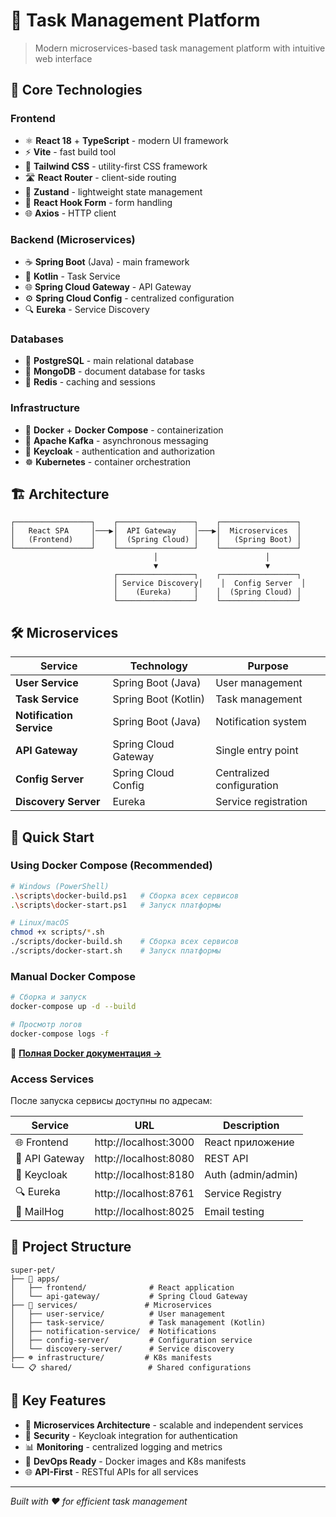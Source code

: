# 🐾 Task Management Platform

> Modern microservices-based task management platform with intuitive web interface

## 🚀 Core Technologies

### Frontend
- ⚛️ **React 18** + **TypeScript** - modern UI framework
- ⚡ **Vite** - fast build tool
- 🎨 **Tailwind CSS** - utility-first CSS framework
- 🛣️ **React Router** - client-side routing
- 🐻 **Zustand** - lightweight state management
- 📝 **React Hook Form** - form handling
- 🌐 **Axios** - HTTP client

### Backend (Microservices)
- ☕ **Spring Boot** (Java) - main framework
- 🎯 **Kotlin** - Task Service
- 🌐 **Spring Cloud Gateway** - API Gateway
- ⚙️ **Spring Cloud Config** - centralized configuration
- 🔍 **Eureka** - Service Discovery

### Databases
- 🐘 **PostgreSQL** - main relational database
- 🍃 **MongoDB** - document database for tasks
- 🔴 **Redis** - caching and sessions

### Infrastructure
- 🐳 **Docker** + **Docker Compose** - containerization
- 📨 **Apache Kafka** - asynchronous messaging
- 🔐 **Keycloak** - authentication and authorization
- ☸️ **Kubernetes** - container orchestration

## 🏗️ Architecture

```
┌─────────────────┐    ┌─────────────────┐    ┌─────────────────┐
│   React SPA     │───▶│  API Gateway    │───▶│  Microservices  │
│   (Frontend)    │    │  (Spring Cloud) │    │   (Spring Boot) │
└─────────────────┘    └─────────────────┘    └─────────────────┘
                                │                        │
                                ▼                        ▼
                       ┌─────────────────┐    ┌─────────────────┐
                       │ Service Discovery│    │  Config Server  │
                       │    (Eureka)     │    │  (Spring Cloud) │
                       └─────────────────┘    └─────────────────┘
```

## 🛠️ Microservices

| Service | Technology | Purpose |
|---------|------------|---------|
| **User Service** | Spring Boot (Java) | User management |
| **Task Service** | Spring Boot (Kotlin) | Task management |
| **Notification Service** | Spring Boot (Java) | Notification system |
| **API Gateway** | Spring Cloud Gateway | Single entry point |
| **Config Server** | Spring Cloud Config | Centralized configuration |
| **Discovery Server** | Eureka | Service registration |

## 🚀 Quick Start

### Using Docker Compose (Recommended)

```bash
# Windows (PowerShell)
.\scripts\docker-build.ps1   # Сборка всех сервисов
.\scripts\docker-start.ps1   # Запуск платформы

# Linux/macOS
chmod +x scripts/*.sh
./scripts/docker-build.sh    # Сборка всех сервисов
./scripts/docker-start.sh    # Запуск платформы
```

### Manual Docker Compose

```bash
# Сборка и запуск
docker-compose up -d --build

# Просмотр логов
docker-compose logs -f
```

📖 **[Полная Docker документация →](DOCKER_README.md)**

### Access Services

После запуска сервисы доступны по адресам:

| Service | URL | Description |
|---------|-----|-------------|
| 🌐 Frontend | http://localhost:3000 | React приложение |
| 🔗 API Gateway | http://localhost:8080 | REST API |
| 🔐 Keycloak | http://localhost:8180 | Auth (admin/admin) |
| 🔍 Eureka | http://localhost:8761 | Service Registry |
| 📧 MailHog | http://localhost:8025 | Email testing |

## 📁 Project Structure

```
super-pet/
├── 🎨 apps/
│   ├── frontend/              # React application
│   └── api-gateway/           # Spring Cloud Gateway
├── 🔧 services/               # Microservices
│   ├── user-service/          # User management
│   ├── task-service/          # Task management (Kotlin)
│   ├── notification-service/  # Notifications
│   ├── config-server/         # Configuration service
│   └── discovery-server/      # Service discovery
├── ☸️ infrastructure/         # K8s manifests
└── 📋 shared/                 # Shared configurations
```

## 🎯 Key Features

- 🔄 **Microservices Architecture** - scalable and independent services
- 🔐 **Security** - Keycloak integration for authentication
- 📊 **Monitoring** - centralized logging and metrics
- 🚀 **DevOps Ready** - Docker images and K8s manifests
- 🌐 **API-First** - RESTful APIs for all services

---

*Built with ❤️ for efficient task management*
